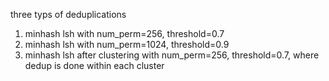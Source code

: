 three typs of deduplications


1. minhash lsh with num_perm=256, threshold=0.7
2. minhash lsh with num_perm=1024, threshold=0.9
3. minhash lsh after clustering with num_perm=256, threshold=0.7, where dedup is done within each cluster






